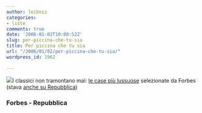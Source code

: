 ```yaml
---
author: leibniz
categories:
- liste
comments: true
date: '2006-01-02T10:00:52Z'
slug: per-piccina-che-tu-sia
title: Per piccina che tu sia
url: "/2006/01/02/per-piccina-che-tu-sia/"
wordpress_id: 1962

---
```

![](https://images.forbes.com/media/lifestyle/2005/12/30/2.jpg)I classici non tramontano mai: [le case più lussuose](https://www.forbes.com/home/realestate/2005/12/29/luxury-real-estate-cx_sc_1230home_ls.html) selezionate da Forbes (stava [anche su Repubblica](https://www.repubblica.it/2003/e/gallerie/esteri/caseforbes/caseforbes.html))


### Forbes - Repubblica

